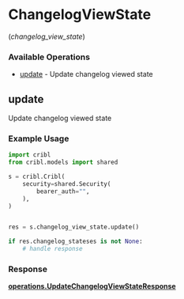 # ChangelogViewState
(*changelog_view_state*)

### Available Operations

* [update](#update) - Update changelog viewed state

## update

Update changelog viewed state

### Example Usage

```python
import cribl
from cribl.models import shared

s = cribl.Cribl(
    security=shared.Security(
        bearer_auth="",
    ),
)


res = s.changelog_view_state.update()

if res.changelog_stateses is not None:
    # handle response
```


### Response

**[operations.UpdateChangelogViewStateResponse](../../models/operations/updatechangelogviewstateresponse.md)**

